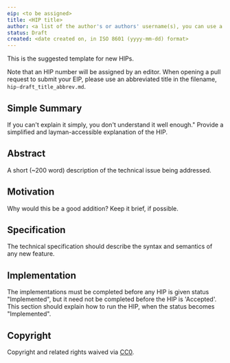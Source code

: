 ```yaml
---
eip: <to be assigned>
title: <HIP title>
author: <a list of the author's or authors' username(s), you can use a real name but its not required.  This field is optional.>
status: Draft
created: <date created on, in ISO 8601 (yyyy-mm-dd) format>
---
```


This is the suggested template for new HIPs.

Note that an HIP number will be assigned by an editor. When opening a pull request to submit your EIP, please use an abbreviated title in the filename, `hip-draft_title_abbrev.md`.

## Simple Summary
If you can't explain it simply, you don't understand it well enough." Provide a simplified and layman-accessible explanation of the HIP.

## Abstract
A short (~200 word) description of the technical issue being addressed.

## Motivation
Why would this be a good addition?  Keep it brief, if possible.

## Specification
The technical specification should describe the syntax and semantics of any new feature.

## Implementation
The implementations must be completed before any HIP is given status "Implemented", but it need not be completed before the HIP is 'Accepted'.  This section should explain how to run the HIP, when the status becomes "Implemented".

## Copyright
Copyright and related rights waived via [CC0](https://creativecommons.org/publicdomain/zero/1.0/).

